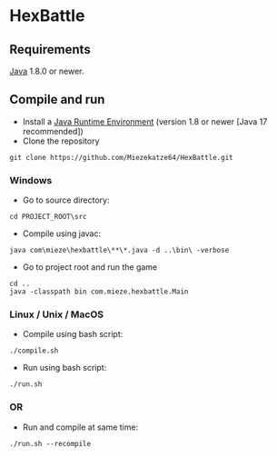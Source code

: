 # HexBattle

## Requirements
[Java](https://www.oracle.com/java/technologies/) 1.8.0 or newer.

## Compile and run
- Install a [Java Runtime Environment](https://www.oracle.com/java/technologies/downloads/) (version 1.8 or newer [Java 17 recommended])
- Clone the repository
```
git clone https://github.com/Miezekatze64/HexBattle.git
```

### Windows
- Go to source directory:
```
cd PROJECT_ROOT\src
```

- Compile using javac:
```
java com\mieze\hexbattle\**\*.java -d ..\bin\ -verbose
```

- Go to project root and run the game
```
cd ..
java -classpath bin com.mieze.hexbattle.Main
```

### Linux / Unix / MacOS
- Compile using bash script:
```
./compile.sh
```

- Run using bash script:
```
./run.sh
```

### OR
- Run and compile at same time:
```
./run.sh --recompile
```
